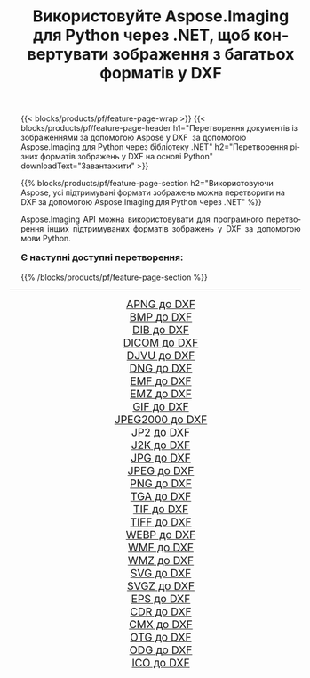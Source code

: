 ﻿---
title: Використовуйте Aspose.Imaging для Python через .NET, щоб конвертувати зображення з багатьох форматів у DXF 
weight: 3920
url: /uk/python-net/conversion/to/dxf/ 
lang: uk
langdirlevel: 2
locales: zh-hans,ja,it,ru,de,es,fr,nl,id,lt,pl,pt,vi,tr,ko,zh-hant,ar,hi,th,sv,cs,uk,he
description: Ви можете використовувати Aspose.Imaging для Python через бібліотеку .NET для перетворення різноманітних форматів у DXF
---

{{< blocks/products/pf/feature-page-wrap >}}
{{< blocks/products/pf/feature-page-header h1="Перетворення документів із зображеннями за допомогою Aspose у DXF  за допомогою Aspose.Imaging для Python через бібліотеку .NET" h2="Перетворення різних форматів зображень у DXF на основі Python" downloadText="Завантажити" >}}


{{% blocks/products/pf/feature-page-section  h2="Використовуючи Aspose, усі підтримувані формати зображень можна перетворити на DXF за допомогою Aspose.Imaging для Python через .NET" %}}
<p align=justify>Aspose.Imaging API можна використовувати для програмного перетворення інших підтримуваних форматів зображень у DXF за допомогою мови Python.</p>
<h3 style="margin-top:16px;">
Є наступні доступні перетворення:
</h3>
{{% /blocks/products/pf/feature-page-section %}}
<div class="container-fluid productfamilypage bg-gray">
    <div class="convertypes bg-gray agp-content section">
        <div class="container">
		<hr style="margin-left:-20px;"/>
		<div class="row other-converters" style="gap: 10px;font-size: 19px;text-align:center;">
		    <div class='col-md-3 other-converter remove-lp remove-rp'><a href="/imaging/uk/python-net/conversion/apng-to-dxf/" style="padding:15px;">APNG до DXF</a></div>
<div class='col-md-3 other-converter remove-lp remove-rp'><a href="/imaging/uk/python-net/conversion/bmp-to-dxf/" style="padding:15px;">BMP до DXF</a></div>
<div class='col-md-3 other-converter remove-lp remove-rp'><a href="/imaging/uk/python-net/conversion/dib-to-dxf/" style="padding:15px;">DIB до DXF</a></div>
<div class='col-md-3 other-converter remove-lp remove-rp'><a href="/imaging/uk/python-net/conversion/dicom-to-dxf/" style="padding:15px;">DICOM до DXF</a></div>
<div class='col-md-3 other-converter remove-lp remove-rp'><a href="/imaging/uk/python-net/conversion/djvu-to-dxf/" style="padding:15px;">DJVU до DXF</a></div>
<div class='col-md-3 other-converter remove-lp remove-rp'><a href="/imaging/uk/python-net/conversion/dng-to-dxf/" style="padding:15px;">DNG до DXF</a></div>
<div class='col-md-3 other-converter remove-lp remove-rp'><a href="/imaging/uk/python-net/conversion/emf-to-dxf/" style="padding:15px;">EMF до DXF</a></div>
<div class='col-md-3 other-converter remove-lp remove-rp'><a href="/imaging/uk/python-net/conversion/emz-to-dxf/" style="padding:15px;">EMZ до DXF</a></div>
<div class='col-md-3 other-converter remove-lp remove-rp'><a href="/imaging/uk/python-net/conversion/gif-to-dxf/" style="padding:15px;">GIF до DXF</a></div>
<div class='col-md-3 other-converter remove-lp remove-rp'><a href="/imaging/uk/python-net/conversion/jpeg2000-to-dxf/" style="padding:15px;">JPEG2000 до DXF</a></div>
<div class='col-md-3 other-converter remove-lp remove-rp'><a href="/imaging/uk/python-net/conversion/jp2-to-dxf/" style="padding:15px;">JP2 до DXF</a></div>
<div class='col-md-3 other-converter remove-lp remove-rp'><a href="/imaging/uk/python-net/conversion/j2k-to-dxf/" style="padding:15px;">J2K до DXF</a></div>
<div class='col-md-3 other-converter remove-lp remove-rp'><a href="/imaging/uk/python-net/conversion/jpg-to-dxf/" style="padding:15px;">JPG до DXF</a></div>
<div class='col-md-3 other-converter remove-lp remove-rp'><a href="/imaging/uk/python-net/conversion/jpeg-to-dxf/" style="padding:15px;">JPEG до DXF</a></div>
<div class='col-md-3 other-converter remove-lp remove-rp'><a href="/imaging/uk/python-net/conversion/png-to-dxf/" style="padding:15px;">PNG до DXF</a></div>
<div class='col-md-3 other-converter remove-lp remove-rp'><a href="/imaging/uk/python-net/conversion/tga-to-dxf/" style="padding:15px;">TGA до DXF</a></div>
<div class='col-md-3 other-converter remove-lp remove-rp'><a href="/imaging/uk/python-net/conversion/tif-to-dxf/" style="padding:15px;">TIF до DXF</a></div>
<div class='col-md-3 other-converter remove-lp remove-rp'><a href="/imaging/uk/python-net/conversion/tiff-to-dxf/" style="padding:15px;">TIFF до DXF</a></div>
<div class='col-md-3 other-converter remove-lp remove-rp'><a href="/imaging/uk/python-net/conversion/webp-to-dxf/" style="padding:15px;">WEBP до DXF</a></div>
<div class='col-md-3 other-converter remove-lp remove-rp'><a href="/imaging/uk/python-net/conversion/wmf-to-dxf/" style="padding:15px;">WMF до DXF</a></div>
<div class='col-md-3 other-converter remove-lp remove-rp'><a href="/imaging/uk/python-net/conversion/wmz-to-dxf/" style="padding:15px;">WMZ до DXF</a></div>
<div class='col-md-3 other-converter remove-lp remove-rp'><a href="/imaging/uk/python-net/conversion/svg-to-dxf/" style="padding:15px;">SVG до DXF</a></div>
<div class='col-md-3 other-converter remove-lp remove-rp'><a href="/imaging/uk/python-net/conversion/svgz-to-dxf/" style="padding:15px;">SVGZ до DXF</a></div>
<div class='col-md-3 other-converter remove-lp remove-rp'><a href="/imaging/uk/python-net/conversion/eps-to-dxf/" style="padding:15px;">EPS до DXF</a></div>
<div class='col-md-3 other-converter remove-lp remove-rp'><a href="/imaging/uk/python-net/conversion/cdr-to-dxf/" style="padding:15px;">CDR до DXF</a></div>
<div class='col-md-3 other-converter remove-lp remove-rp'><a href="/imaging/uk/python-net/conversion/cmx-to-dxf/" style="padding:15px;">CMX до DXF</a></div>
<div class='col-md-3 other-converter remove-lp remove-rp'><a href="/imaging/uk/python-net/conversion/otg-to-dxf/" style="padding:15px;">OTG до DXF</a></div>
<div class='col-md-3 other-converter remove-lp remove-rp'><a href="/imaging/uk/python-net/conversion/odg-to-dxf/" style="padding:15px;">ODG до DXF</a></div>
<div class='col-md-3 other-converter remove-lp remove-rp'><a href="/imaging/uk/python-net/conversion/ico-to-dxf/" style="padding:15px;">ICO до DXF</a></div>
                </div>
        </div>
    </div>
</div>
<br/>

